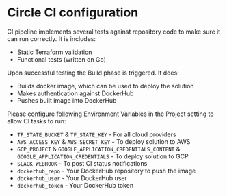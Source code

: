 # Circle CI configuration

CI pipeline implements several tests against repository code to make sure it can run correctly. It is includes:

- Static Terraform validation
- Functional tests (written on Go)

Upon successful testing the Build phase is triggered. It does:

- Builds docker image, which can be used to deploy the solution
- Makes authentication against DockerHub
- Pushes built image into DockerHub

Please configure following Environment Variables in the Project setting to allow CI tasks to run:

- `TF_STATE_BUCKET` & `TF_STATE_KEY` - For all cloud providers
- `AWS_ACCESS_KEY` & `AWS_SECRET_KEY` - To deploy solution to AWS
- `GCP_PROJECT` & `GOOGLE_APPLICATION_CREDENTIALS_CONTENT` & `GOOGLE_APPLICATION_CREDENTIALS` - To deploy solution to GCP 
- `SLACK_WEBHOOK` - To post CI status notifications
- `dockerhub_repo` - Your DockerHub repository to push the image
- `dockerhub_user` - Your DockerHub user
- `dockerhub_token` - Your DockerHub token
